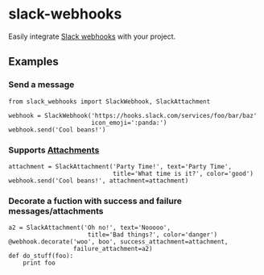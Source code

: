 # slack-webhooks
Easily integrate [Slack webhooks](https://api.slack.com/incoming-webhooks) with your project.

## Examples

### Send a message

```
from slack_webhooks import SlackWebhook, SlackAttachment

webhook = SlackWebhook('https://hooks.slack.com/services/foo/bar/baz'
                       icon_emoji=':panda:')
webhook.send('Cool beans!')
```

### Supports [Attachments](https://api.slack.com/docs/attachments)

```
attachment = SlackAttachment('Party Time!', text='Party Time',
                             title='What time is it?', color='good')
webhook.send('Cool beans!', attachment=attachment)
```

### Decorate a fuction with success and failure messages/attachments

```
a2 = SlackAttachment('Oh no!', text='Nooooo',
                      title='Bad things?', color='danger')
@webhook.decorate('woo', boo', success_attachment=attachment,
                  failure_attachment=a2)
def do_stuff(foo):
    print foo
```

